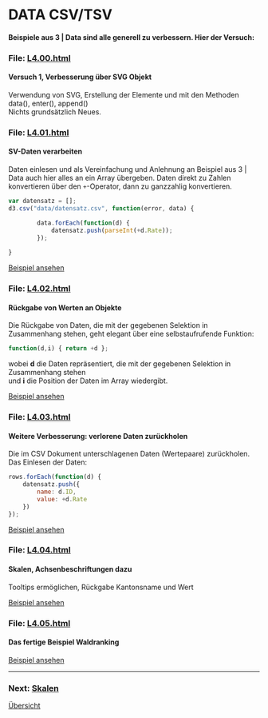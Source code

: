 # DATA CSV/TSV


#### Beispiele aus 3 | Data sind alle generell zu verbessern. Hier der Versuch:



### File: [L4.00.html](L4.00.html)
#### Versuch 1, Verbesserung über SVG Objekt
Verwendung von SVG, Erstellung der Elemente <g> und <rect> mit den Methoden data(), enter(), append()
<br>Nichts grundsätzlich Neues.





### File: [L4.01.html](L4.01.html)
#### SV-Daten verarbeiten
Daten einlesen und als Vereinfachung und Anlehnung an Beispiel aus 3 | Data auch hier alles an ein  Array übergeben. Daten direkt zu Zahlen konvertieren über den `+`-Operator, dann zu ganzzahlig konvertieren.
``` javascript
var datensatz = [];
d3.csv("data/datensatz.csv", function(error, data) {

        data.forEach(function(d) {
            datensatz.push(parseInt(+d.Rate));
        });
        
}
```

[Beispiel ansehen](https://dataviz-hkb.github.io/D3/L4/L4.01.html)
        



### File: [L4.02.html](L4.02.html)
#### Rückgabe von Werten an Objekte
Die Rückgabe von Daten, die mit der gegebenen Selektion in Zusammenhang stehen, geht elegant über eine selbstaufrufende Funktion:
``` javascript
function(d,i) { return +d };
```

wobei __d__ die Daten repräsentiert, die mit der gegebenen Selektion in Zusammenhang stehen
<br>und __i__ die Position der Daten im Array wiedergibt.

[Beispiel ansehen](https://dataviz-hkb.github.io/D3/L4/L4.02.html)



### File: [L4.03.html](L4.03.html)
#### Weitere Verbesserung: verlorene Daten zurückholen
Die im CSV Dokument unterschlagenen Daten (Wertepaare) zurückholen. Das Einlesen der Daten:
``` javascript
rows.forEach(function(d) {
    datensatz.push({
        name: d.ID,
        value: +d.Rate
    })
});
```

[Beispiel ansehen](https://dataviz-hkb.github.io/D3/L4/L4.03.html)



### File: [L4.04.html](L4.04.html)
#### Skalen, Achsenbeschriftungen dazu
Tooltips ermöglichen, Rückgabe Kantonsname und Wert

[Beispiel ansehen](https://dataviz-hkb.github.io/D3/L4/L4.04.html)



### File: [L4.05.html](L4.05.html)
#### Das fertige Beispiel Waldranking
[Beispiel ansehen](https://dataviz-hkb.github.io/D3/L4/L4.05.html)






---


### Next: [Skalen](../L5/)

[Übersicht](../README.md#chapter)
